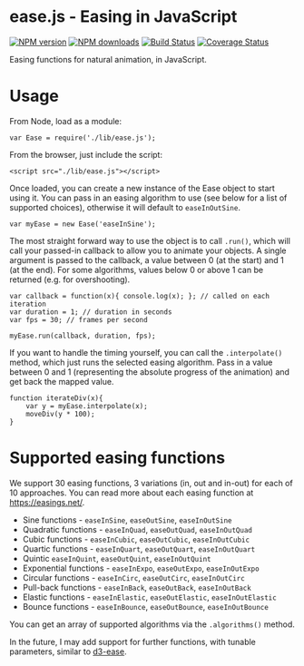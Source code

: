 # ease.js - Easing in JavaScript

<span class="badge-npmversion"><a href="https://npmjs.org/package/@iamcal/ease.js" title="View this project on NPM"><img src="https://img.shields.io/npm/v/@iamcal/ease.js.svg" alt="NPM version" /></a></span>
<span class="badge-npmdownloads"><a href="https://npmjs.org/package/@iamcal/ease.js" title="View this project on NPM"><img src="https://img.shields.io/npm/dm/@iamcal/ease.js.svg" alt="NPM downloads" /></a></span>
[![Build Status](https://travis-ci.org/iamcal/ease.js.svg)](https://travis-ci.org/iamcal/ease.js)
[![Coverage Status](https://coveralls.io/repos/iamcal/ease.js/badge.svg)](https://coveralls.io/r/iamcal/ease.js)

Easing functions for natural animation, in JavaScript.

# Usage

From Node, load as a module:

    var Ease = require('./lib/ease.js');


From the browser, just include the script:

    <script src="./lib/ease.js"></script>


Once loaded, you can create a new instance of the Ease object to start using it.
You can pass in an easing algorithm to use (see below for a list of supported choices), otherwise it will default to `easeInOutSine`.

    var myEase = new Ease('easeInSine');


The most straight forward way to use the object is to call `.run()`, which will call your passed-in callback to allow you to animate your objects.
A single argument is passed to the callback, a value between 0 (at the start) and 1 (at the end).
For some algorithms, values below 0 or above 1 can be returned (e.g. for overshooting).

    var callback = function(x){ console.log(x); }; // called on each iteration
    var duration = 1; // duration in seconds
    var fps = 30; // frames per second

    myEase.run(callback, duration, fps);


If you want to handle the timing yourself, you can call the `.interpolate()` method, which just runs the selected easing algorithm.
Pass in a value between 0 and 1 (representing the absolute progress of the animation) and get back the mapped value.

    function iterateDiv(x){
        var y = myEase.interpolate(x);
        moveDiv(y * 100);
    }


# Supported easing functions

We support 30 easing functions, 3 variations (in, out and in-out) for each of 10 approaches.
You can read more about each easing function at https://easings.net/.

* Sine functions - `easeInSine`, `easeOutSine`, `easeInOutSine`
* Quadratic functions - `easeInQuad`, `easeOutQuad`, `easeInOutQuad`
* Cubic functions - `easeInCubic`, `easeOutCubic`, `easeInOutCubic`
* Quartic functions - `easeInQuart`, `easeOutQuart`, `easeInOutQuart`
* Quintic `easeInQuint`, `easeOutQuint`, `easeInOutQuint`
* Exponential functions - `easeInExpo`, `easeOutExpo`, `easeInOutExpo`
* Circular functions - `easeInCirc`, `easeOutCirc`, `easeInOutCirc`
* Pull-back functions - `easeInBack`, `easeOutBack`, `easeInOutBack`
* Elastic functions - `easeInElastic`, `easeOutElastic`, `easeInOutElastic`
* Bounce functions - `easeInBounce`, `easeOutBounce`, `easeInOutBounce`

You can get an array of supported algorithms via the `.algorithms()` method.

In the future, I may add support for further functions, with tunable parameters, similar to [d3-ease](https://github.com/d3/d3-ease).
